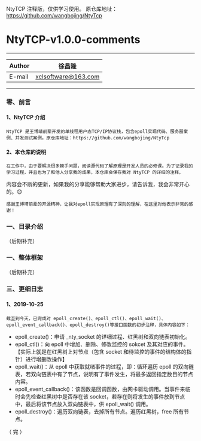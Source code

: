 NtyTCP 注释版，仅供学习使用。
原仓库地址：https://github.com/wangbojing/NtyTcp

NtyTCP-v1.0.0-comments
===========================
****
	
|Author|徐昌隆|
|---|---
|E-mail|xclsoftware@163.com

****
### 零、前言
#### 1、NtyTCP 介绍
    NtyTCP 是王博靖前辈开发的单线程用户态TCP/IP协议栈，包含epoll实现代码、服务器案例、并发测试案例。原仓库地址：https://github.com/wangbojing/NtyTcp
#### 2、本仓库的说明
    在工作中，由于要解决很多棘手问题，阅读源代码了解原理是开发人员的必修课。为了记录我的学习过程，并且也为了和他人分享我的成果，本仓库会保存我对 NtyTCP 的详细的注释，
内容会不断的更新，如果我的分享能够帮助大家进步，请告诉我，我会非常开心的。😊

    感谢王博靖前辈的开源精神，让我对epoll实现原理有了深刻的理解，在这里对他表示非常的感谢！
### 一、目录介绍
（后期补充）
### 一、整体框架
（后期补充）
### 三、更细日志
#### 1、2019-10-25
    截至到今天，已完成对 epoll_create()、epoll_ctl()、epoll_wait()、epoll_event_callback()、epoll_destroy()等接口函数的初步注释，具体内容如下：
   * epoll_create()：申请 _nty_socket 的详细过程、红黑树和双向链表初始化。
   * epoll_ctl()：向 epoll 中增加、删除、修改监控的 sokcet 及其对应的事件。【实际上就是在红黑树上对节点（包含 socket 和待监控的事件的结构体的指针）进行增删改操作】
   * epoll_wait()：从 epoll 中获取就绪事件的过程，即：循环遍历 epoll 的双向链表，若双向链表中有了节点，说明有了事件发生，将最多返回指定数目的节点内容。
   * epoll_event_callback()：该函数是回调函数，由网卡驱动调用。当事件来临时会先检查红黑树中是否存在该 socket，若存在则将发生的事件放到节点中，最后将该节点放入双向链表中，供 epoll_wait() 调用。
   * epoll_destroy()：遍历双向链表，去掉所有节点。遍历红黑树，free 所有节点。

（ 完 ）